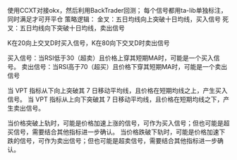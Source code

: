使用CCXT对接okx，然后利用BackTrader回测；
每个信号都用ta-lib单独标注，同时满足才可开平仓
策略逻辑：
金叉：五日均线向上突破十日均线，买入信号
死叉：五日均线向下突破十日均线，卖出信号

K在20向上交叉D时买入信号，K在80向下交叉D时卖出信号

买入信号：当RSI低于30（超卖）且价格上穿其短期MA时，可能是一个买入信号。
卖出信号：当RSI高于70（超买）且价格下穿其短期MA时，可能是一个卖出信号

当 VPT 指标从下向上突破其 7 日移动平均线，且价格在短期均线之上，产生买入信号。
当 VPT 指标从上向下突破其 7 日移动平均线，且价格在短期均线之下，产生卖出信号。

当价格突破上轨时，可能是价格加速上涨的信号，可作为买入信号；但也可能是超买信号，需要结合其他指标进一步确认。
当价格跌破下轨时，可能是价格加速下跌的信号，可作为卖出信号；但也可能是超卖信号，需要结合其他指标进一步确认。